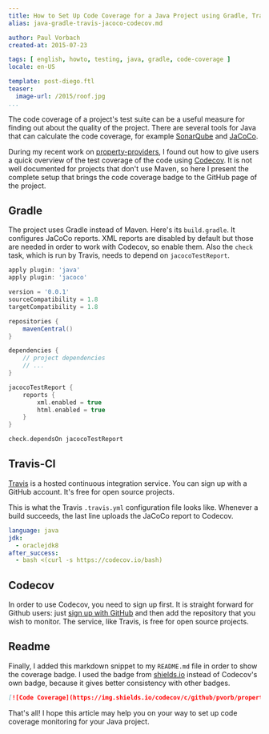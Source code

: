 ```yaml
---
title: How to Set Up Code Coverage for a Java Project using Gradle, Travis, JaCoCo and Codecov
alias: java-gradle-travis-jacoco-codecov.md

author: Paul Vorbach
created-at: 2015-07-23

tags: [ english, howto, testing, java, gradle, code-coverage ]
locale: en-US

template: post-diego.ftl
teaser:
  image-url: /2015/roof.jpg
...
```


The code coverage of a project's test suite can be a useful measure for finding
out about the quality of the project. There are several tools for Java that can
calculate the code coverage, for example [SonarQube] and [JaCoCo].

[SonarQube]: http://www.sonarqube.org/
[JaCoCo]: http://www.eclemma.org/jacoco/

During my recent work on [property-providers], I found out how to give users a
quick overview of the test coverage of the code using [Codecov]. It is not well
documented for projects that don't use Maven, so here I present the complete
setup that brings the code coverage badge to the GitHub page of the project.

[property-providers]: https://github.com/pvorb/property-providers
[Codecov]: https://codecov.io/

## Gradle

The project uses Gradle instead of Maven. Here's its `build.gradle`. It
configures JaCoCo reports. XML reports are disabled by default but those are
needed in order to work with Codecov, so enable them. Also the `check` task,
which is run by Travis, needs to depend on `jacocoTestReport`.

~~~ groovy
apply plugin: 'java'
apply plugin: 'jacoco'

version = '0.0.1'
sourceCompatibility = 1.8
targetCompatibility = 1.8

repositories {
    mavenCentral()
}

dependencies {
    // project dependencies
    // ...
}

jacocoTestReport {
    reports {
        xml.enabled = true
        html.enabled = true
    }
}

check.dependsOn jacocoTestReport
~~~


## Travis-CI

[Travis] is a hosted continuous integration service. You can sign up with a
GitHub account. It's free for open source projects.

This is what the Travis `.travis.yml` configuration file looks like. Whenever a
build succeeds, the last line uploads the JaCoCo report to Codecov.

[Travis]: https://travis-ci.org/

~~~ yaml
language: java
jdk:
  - oraclejdk8
after_success:
  - bash <(curl -s https://codecov.io/bash)
~~~

## Codecov

In order to use Codecov, you need to sign up first. It is straight forward for
Github users: just [sign up with GitHub](https://codecov.io/login/github) and
then add the repository that you wish to monitor. The service, like Travis, is
free for open source projects.

## Readme

Finally, I added this markdown snippet to my `README.md` file in order to show
the coverage badge. I used the badge from [shields.io] instead of Codecov's own
badge, because it gives better consistency with other badges.

~~~ markdown
[![Code Coverage](https://img.shields.io/codecov/c/github/pvorb/property-providers/develop.svg)](https://codecov.io/github/pvorb/property-providers?branch=develop)
~~~

[shields.io]: http://shields.io/

That's all! I hope this article may help you on your way to set up code coverage
monitoring for your Java project.
